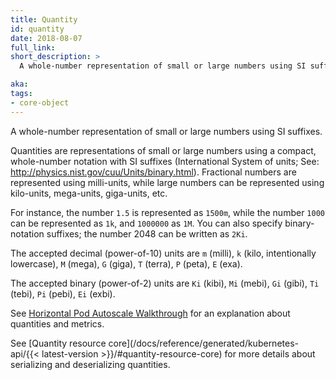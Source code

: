 ```yaml
---
title: Quantity
id: quantity
date: 2018-08-07
full_link:
short_description: >
  A whole-number representation of small or large numbers using SI suffixes.

aka: 
tags: 
- core-object
---
```

 A whole-number representation of small or large numbers using SI suffixes.

<!--more-->

Quantities are representations of small or large numbers using a compact,
whole-number notation with SI suffixes (International System of units; See: http://physics.nist.gov/cuu/Units/binary.html).  Fractional numbers are represented
using milli-units, while large numbers can be represented using kilo-units,
mega-units, giga-units, etc.

For instance, the number `1.5` is represented as `1500m`, while the number `1000`
can be represented as `1k`, and `1000000` as `1M`. You can also specify
binary-notation suffixes; the number 2048 can be written as `2Ki`.

The accepted decimal (power-of-10) units are `m` (milli), `k` (kilo,
intentionally lowercase), `M` (mega), `G` (giga), `T` (terra), `P` (peta),
`E` (exa).

The accepted binary (power-of-2) units are `Ki` (kibi), `Mi` (mebi), `Gi` (gibi),
`Ti` (tebi), `Pi` (pebi), `Ei` (exbi).

See [Horizontal Pod Autoscale Walkthrough](/docs/tasks/run-application/horizontal-pod-autoscale-walkthrough/) for an explanation about quantities and metrics.

See [Quantity resource core](/docs/reference/generated/kubernetes-api/{{< latest-version >}}/#quantity-resource-core)
for more details about serializing and deserializing quantities.
